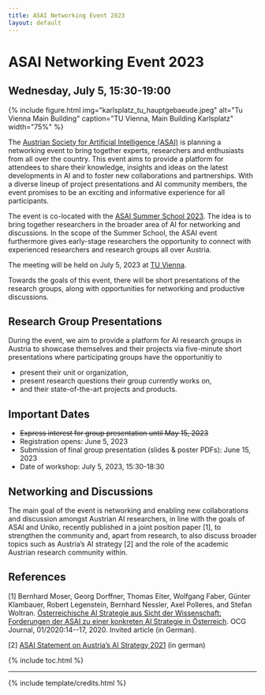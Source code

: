 ```yaml
---
title: ASAI Networking Event 2023
layout: default
---
```


# ASAI Networking Event 2023
## Wednesday, July 5, 15:30-19:00

{% include figure.html img="karlsplatz_tu_hauptgebaeude.jpeg" alt="Tu Vienna Main Building" caption="TU Vienna, Main Building Karlsplatz" width="75%" %}


The [Austrian Society for Artificial Intelligence (ASAI)](https://www.asai.ac.at/) is planning a networking event to bring together experts, researchers and enthusiasts from all over the country. This event aims to provide a platform for attendees to share their knowledge, insights and ideas on the latest developments in AI and to foster new collaborations and partnerships. With a diverse lineup of project presentations and AI community members, the event promises to be an exciting and informative experience for all participants.

 The event is co-located with the [ASAI Summer School 2023](https://caiml.dbai.tuwien.ac.at/news/34/). The idea is to bring together researchers in the broader area of AI for networking and discussions. In the scope of the Summer School, the ASAI event furthermore gives early-stage researchers the opportunity to connect with experienced researchers and research groups all over Austria.

The meeting will be held on July 5, 2023 at [TU Vienna](https://www.tuwien.at/).

Towards the goals of this event, there will be short presentations of the research groups, along with opportunities for networking and productive discussions.

## Research Group Presentations

During the event, we aim to provide a platform for AI research groups in Austria to showcase themselves and their projects via five-minute short presentations where participating groups have the opportunitiy to

- present their unit or organization, 
- present research questions their group currently works on, 
- and their state-of-the-art projects and products.


## Important Dates
- ~~Express interest for group presentation until May 15, 2023~~
- Registration opens: June 5, 2023 
- Submission of final group presentation (slides & poster PDFs): June 15, 2023
- Date of workshop: July 5, 2023, 15:30-18:30

## Networking and Discussions

The main goal of the event is networking and enabling new collaborations and discussion amongst Austrian AI researchers, in line with the goals of ASAI and Uniko, recently published in a joint position paper [1], to strengthen the community and, apart from research, to also discuss broader topics such as Austria’s AI strategy [2] and the role of the academic Austrian research community within.

## References 

[1] Bernhard Moser, Georg Dorffner, Thomas Eiter, Wolfgang Faber, Günter Klambauer, Robert Legenstein, Bernhard Nessler, Axel Polleres, and Stefan Woltran. [Österreichische AI Strategie aus Sicht der Wissenschaft: Forderungen der ASAI zu einer konkreten AI Strategie in Österreich](https://www.ocg.at/sites/ocg.at/files/medien/pdfs/OCG-Journal20-1-2.pdf#page=14). OCG Journal, 01/2020:14--17, 2020. Invited article (in German).


[2] [ASAI Statement on Austria’s AI Strategy 2021](https://www.asai.ac.at/en/downloads-and-publications?file=files/board/documents/statement-ai-initiative-2021.pdf&cid=752) (in german) 



{% include toc.html %}

------

{% include template/credits.html %}
